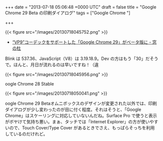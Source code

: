 
+++
date = "2013-07-18 05:06:48 +0000 UTC"
draft = false
title = "Google Chrome 29 Beta の印刷ダイアログ"
tags = ["Google Chrome "]

+++


{{< figure src="/images/20130718045752.png"  >}}

<ul>
<li><a href="http://www.forest.impress.co.jp/docs/news/20130717_607920.html">“VP9”コーデックをサポートした「Google Chrome 29」がベータ版に - 窓の杜</a></li>
</ul>Blink は 537.36、JavaScript（V8）は 3.19.18.9。Dev の方はもう「30」だそうで。ほんと、月日が流れるのは早いですね！（違

{{< figure src="/images/20130718045956.png"  >}}

oogle Chrome 28 Stable

{{< figure src="/images/20130718050041.png"  >}}

oogle Chrome 29 Betaオムニボックスのデザインが変更された以外では、印刷ダイアログが少し変わったのが目に付く程度。それはそうと、「Google Chrome」はスケーリングに対応していないんだね。Surface Pro で使うと表示がボヤけて気持ち悪い。まぁ、タッチでは「Internet Explorer」の方が使いやすいので、Touch Cover/Type Cover があるときでさえ、もっぱらそっちを利用しているのだけれど。



